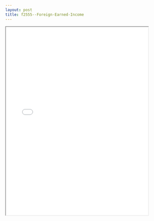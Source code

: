 ```yaml
---
layout: post
title: f2555--Foreign-Earned-Income
---
```


<div class="pdf-container">
<iframe src="/ea//_pdf-2-md/f2555--Foreign-Earned-Income.pdf" height="600" width="90%" allowFullScreen="true"></iframe>
</div>

